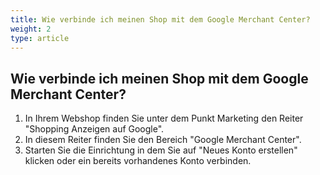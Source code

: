 ```yaml
---
title: Wie verbinde ich meinen Shop mit dem Google Merchant Center?
weight: 2
type: article
---
```


## Wie verbinde ich meinen Shop mit dem Google Merchant Center?

1. In Ihrem Webshop finden Sie unter dem Punkt Marketing den Reiter "Shopping Anzeigen auf Google". 
2. In diesem Reiter finden Sie den Bereich "Google Merchant Center". 
3. Starten Sie die Einrichtung in dem Sie auf "Neues Konto erstellen" klicken oder ein bereits vorhandenes Konto verbinden.
